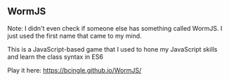 ## WormJS

Note: I didn't even check if someone else has something called WormJS.  I just used the first name that came to my mind.

This is a JavaScript-based game that I used to hone my JavaScript skills and learn the class syntax in ES6

Play it here: https://bcingle.github.io/WormJS/